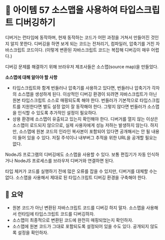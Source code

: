 # 📎 아이템 57 소스맵을 사용하여 타입스크립트 디버깅하기

디버거는 런타임에 동작하며, 현재 동작하는 코드가 어떤 과정을 거쳐서 만들어진 것인지 알지 못한다. 디버깅을 하면 보게 되는 코드는 전처리기, 컴파일러, 압축기를 거친 자바스크립트 코드이다. (이렇게 변환된 자바스크립트 코드는 복잡해 디버깅이 매우 어렵다.)

디버깅 문제를 해결하기 위해 브라우저 제조사들은 소스맵(source map)을 만들었다.

**소스맵에 대해 알아야 할 사항**

* 타입스크립트와 함계 번들러나 압축기를 사용하고 있다면, 번들러나 압축기가 각자의 소스맵을 생성하게 된다. 이상적인 디버깅 환경이 되려면 자바스크립트가 아닌 원본 타입스크립트 소스로 매핑되도록 해야 한다. 번들러가 기본적으로 타입스크립트를 지원한다면 별도 설정 없이 잘 동작해야 한다. 그렇지 않다면 번들러가 소스맵을 인식할 수 있도록 추가적인 설정이 필요하다.
* 상용 환경에 소스맵이 유출되고 있는지 확인해야 한다. 디버거를 열지 않는 이상은 소스맵이 로드되지 않으므로, 실제 사용자에게 성능 저하는 발생하지 않는다. 하지만, 소스맵에 원본 코드의 인라인 복사본이 포함되어 있다면 공개해서는 안 될 내용이 들어 있을 수 있다. 저질 주석이나 내부버그 추적을 위한 URL을 공개할 필요는 없다.

NodeJS 프로그램의 디버깅에도 소스맵을 사용할 수 있다. 보통 편집기가 자동 인식하거나 NodeJS 프로세스를 브라우저 디버거와 연결하면 된다.

타입 체커가 코드를 실행하기 전에 많은 오류를 잡을 수 있지만, 디버거를 대체할 수는 없다. 소스맵을 사용해서 제대로 된 타입스크립트 디버깅 환경을 구축해야 한다.

## 📍 요약

* 원본 코드가 아닌 변환된 자바스크립트 코드를 디버깅 하지 말자. 소스맵을 사용해서 런타임에 타입스크립트 코드를 디버깅하자.
* 소스맵이 최종적으로 변환된 코드에 완전히 매핑되었는지 확인하자.
* 소스맵에 원본 코드가 그대로 포함되도록 설정되어 있을 수도 있다. 공개되지 않도록 설정을 확인하자.
